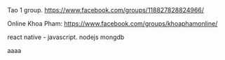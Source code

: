 Tao 1 group.
https://www.facebook.com/groups/118827828824966/

Online Khoa Pham:
https://www.facebook.com/groups/khoaphamonline/

react native - javascript. nodejs mongdb

aaaa